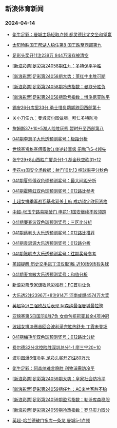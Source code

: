 ## 新浪体育新闻 
### 2024-04-14

+ [佬牛足彩：曼城主场轻取卢顿 都灵德比尤文坐和望赢](https://sports.sina.com.cn/l/2024-04-13/doc-inarrzpy9374296.shtml)

+ [太阳险胜国王帮湖人稳住第8 国王跌至西部第九](https://sports.sina.com.cn/basketball/nba/2024-04-13/doc-inarsfvw9277483.shtml)

+ [足彩头奖开11注239万 944万滚存被清空](https://sports.sina.com.cn/l/2024-04-13/doc-inarrvhe6263124.shtml)

+ [[新浪彩票]足彩第24058期任九：多特保平争胜](https://sports.sina.com.cn/l/2024-04-13/doc-inarrzpv8068624.shtml)

+ [[新浪彩票]足彩第24058期大势：莱红牛主胜可期](https://sports.sina.com.cn/l/2024-04-13/doc-inarrzpv8068271.shtml)

+ [[新浪彩票]足彩第24058期冷热指数：曼联分胜负](https://sports.sina.com.cn/l/2024-04-13/doc-inarrzpv8072632.shtml)

+ [[新浪彩票]足彩第24058期盈亏指数：博洛尼亚防平](https://sports.sina.com.cn/l/2024-04-13/doc-inarrzqa6150300.shtml)

+ [锡安26分库里33分 勇士惜负鹈鹕跌回西部第十](https://sports.sina.com.cn/basketball/nba/2024-04-13/doc-inarsfvw9274106.shtml)

+ [关小刀任九：曼城波尔图做胆，拜仁多特防冷](https://sports.sina.com.cn/l/2024-04-13/doc-inarssmu5826022.shtml)

+ [詹姆斯37+10+5湖人险胜灰熊 暂时升至西部第八](https://sports.sina.com.cn/basketball/nba/2024-04-13/doc-inarrzpy9384662.shtml)

+ [041期李慧子大乐透预测奖号：极距分析](https://sports.sina.com.cn/l/2024-04-13/doc-inarsfvy6057189.shtml)

+ [世锦赛资格赛傅家俊江俊逆转晋级 田鹏飞5-4领先](https://sports.sina.com.cn/others/snooker/2024-04-13/doc-inarrvha9499407.shtml)

+ [张宁29+8山西胜广厦总分1-1 胡金秋空砍31+12](https://sports.sina.com.cn/basketball/cba/2024-04-13/doc-inartazn8829227.shtml)

+ [申花vs国安全场数据：射门10比13 控球率平分秋色](https://sports.sina.com.cn/china/j/2024-04-13/doc-inartazn8833814.shtml)

+ [041期夏师傅双色球预测奖号：最大间距分析](https://sports.sina.com.cn/l/2024-04-13/doc-inarsfvy6052805.shtml)

+ [041期霍晓虹双色球预测奖号：012路比参考](https://sports.sina.com.cn/l/2024-04-13/doc-inarsfvw9276705.shtml)

+ [土超女排季军战瓦基弗双杀土航 成功锁定欧冠资格](https://sports.sina.com.cn/others/volleyball/2024-04-13/doc-inarrqxz8304042.shtml)

+ [中超-张玉宁路易斯破门 申花1-1国安继续不败领跑](https://sports.sina.com.cn/china/j/2024-04-13/doc-inartazk6527601.shtml)

+ [041期廉春波双色球预测奖号：三区比分析](https://sports.sina.com.cn/l/2024-04-13/doc-inarsfvy6052432.shtml)

+ [041期蔡利头大乐透预测奖号：012路比推荐](https://sports.sina.com.cn/l/2024-04-13/doc-inarsfvw9280169.shtml)

+ [041期袁思源大乐透预测奖号：012路分析](https://sports.sina.com.cn/l/2024-04-13/doc-inarsfvy6055862.shtml)

+ [041期陈明杰大乐透预测奖号：往期奖号参考](https://sports.sina.com.cn/l/2024-04-13/doc-inarsfvw9280308.shtml)

+ [英超提醒:历史交手诺丁汉仅取1胜 近10场9场有失球](https://sports.sina.com.cn/l/2024-04-13/doc-inarrzpy9379913.shtml)

+ [041期麦育敏大乐透预测奖号：和值分析](https://sports.sina.com.cn/l/2024-04-13/doc-inarsfvy6056207.shtml)

+ [新浪彩票专家谦牧竞彩推荐：FC首尔让负](https://sports.sina.com.cn/l/2024-04-13/doc-inarrzpy9390086.shtml)

+ [大乐透2注2396万+8注914万 河南或爆4574万大奖](https://sports.sina.com.cn/l/2024-04-13/doc-inartazk6532545.shtml)

+ [英超争冠三强欧战后表现 阿森纳最强曼城最拉胯](https://sports.sina.com.cn/g/pl/2024-04-13/doc-inarrzpy9374784.shtml)

+ [亚锦赛第5日国羽6胜7负 女单包揽冠亚其余4项冲冠](https://sports.sina.com.cn/others/badmin/2024-04-13/doc-inartazq5613450.shtml)

+ [波超女排决赛首回合波利采完胜热舒夫 丁霞未登场](https://sports.sina.com.cn/others/volleyball/2024-04-13/doc-inarrvhe6274580.shtml)

+ [041期梅艳华双色球预测奖号：012路比分析](https://sports.sina.com.cn/l/2024-04-13/doc-inarsfvy6052558.shtml)

+ [费尔德32分北控险胜深圳总分1-1 廖三宁20+10](https://sports.sina.com.cn/basketball/cba/2024-04-13/doc-inartazq5607936.shtml)

+ [波尔图爆6倍冷平 足彩头奖开21注80万元](https://sports.sina.com.cn/l/2024-04-14/doc-inartyfa8368629.shtml)

+ [佬牛足彩：阿森纳难言稳胜 利物浦需防冷平](https://sports.sina.com.cn/l/2024-04-14/doc-inartyfh4161412.shtml)

+ [[新浪彩票]足彩第24059期大势：皇家社会防冷平](https://sports.sina.com.cn/l/2024-04-14/doc-inartyfh4161842.shtml)

+ [[新浪彩票]足彩第24059期任九：AC米兰客胜不稳](https://sports.sina.com.cn/l/2024-04-14/doc-inartyfa8369525.shtml)

+ [[新浪彩票]足彩第24059期盈亏指数：勒沃库森稳胆](https://sports.sina.com.cn/l/2024-04-14/doc-inartyfe5146331.shtml)

+ [[新浪彩票]足彩第24059期冷热指数：罗马实力取分](https://sports.sina.com.cn/l/2024-04-14/doc-inartyfh4162092.shtml)

+ [英超-哈兰德破门多库一条龙 曼城5-1卢顿](https://sports.sina.com.cn/g/pl/2024-04-14/doc-inaruepa5019032.shtml)

